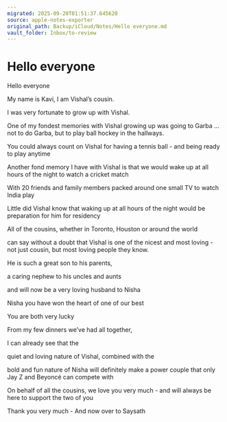 ```yaml
---
migrated: 2025-09-20T01:51:37.645620
source: apple-notes-exporter
original_path: Backup/iCloud/Notes/Hello everyone.md
vault_folder: Inbox/to-review
---
```

# Hello everyone

Hello everyone

My name is Kavi, I am Vishal’s cousin. 

I was very fortunate to grow up with Vishal.

One of my fondest memories with Vishal growing up was going to Garba ... not to do Garba, but to play ball hockey in the hallways. 

You could always count on Vishal for having a tennis ball - and being ready to play anytime

Another fond memory I have with Vishal is that we would wake up at all hours of the night to watch a cricket match 

With 20 friends and family members packed around one small TV to watch India play

Little did Vishal know that waking up at all hours of the night would be preparation for him for residency 

All of the cousins, whether in Toronto, Houston or around the world 

can say without a doubt that Vishal is one of the nicest and most loving - not just cousin, but most loving people they know. 

He is such a great son to his parents, 

a caring nephew to his uncles and aunts 

and will now be a very loving husband to Nisha

Nisha you have won the heart of one of our best

You are both very lucky 

From my few dinners we’ve had all together, 

I can already see that the 

quiet and loving nature of Vishal, combined with the 

bold and fun nature of Nisha will definitely make a power couple that only Jay Z and Beyoncé can compete with

On behalf of all the cousins, we love you very much - and will always be here to support the two of you

Thank you very much - And now over to Saysath

